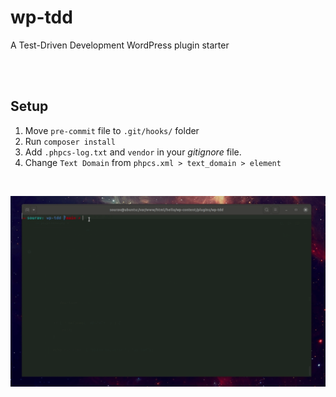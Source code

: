 # wp-tdd
A Test-Driven Development WordPress plugin starter

<br>
<br>

## Setup
1. Move `pre-commit` file to `.git/hooks/` folder
2. Run `composer install`
3. Add `.phpcs-log.txt` and `vendor` in your *gitignore* file.
4. Change `Text Domain` from `phpcs.xml > text_domain > element` 

<br>

![WP-TDD Demo](https://github.com/AbmSourav/wp-tdd/blob/dev/assets/wp-tdd.gif)
